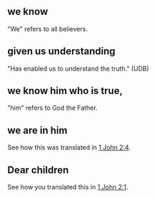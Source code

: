 ## we know ##

"We" refers to all believers.

## given us understanding ##

"Has enabled us to understand the truth." (UDB)

## we know him who is true, ##

"him" refers to God the Father.

## we are in him ##

See how this was translated in [1 John 2:4](../02/04.md).

## Dear children ##

See how you translated this in [1 John 2:1](../02/01.md).